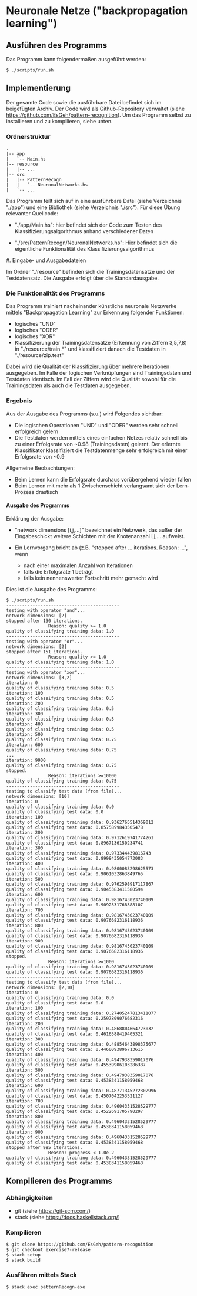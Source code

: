 # Neuronale Netze ("backpropagation learning")

## Ausführen des Programms

Das Programm kann folgendermaßen ausgeführt werden:

	$ ./scripts/run.sh

## Implementierung

Der gesamte Code sowie die ausführbare Datei befindet sich im beigefügten Archiv.
Der Code wird als Github-Repository verwaltet (siehe <https://github.com/EsGeh/pattern-recognition>).
Um das Programm selbst zu installieren und zu kompilieren, siehe unten.

### Ordnerstruktur

	.
	|-- app
	|   `-- Main.hs
	|-- resource
	|   |-- ...
	|-- src
	|   |-- PatternRecogn
	|   |   `-- NeuronalNetworks.hs
	|   `-- ...

Das Programm teilt sich auf in eine ausführbare Datei (siehe Verzeichnis "./app") und eine Bibliothek (siehe Verzeichnis "./src").
Für diese Übung relevanter Quellcode:

* "./app/Main.hs": hier befindet sich der Code zum Testen des Klassifizierungsalgorithmus anhand verschiedener Daten

*	"./src/PatternRecogn/NeuronalNetworks.hs": Hier befindet sich die eigentliche Funktionalität des Klassifizierungsalgorithmus

#. Eingabe- und Ausgabedateien

Im Ordner "./resource" befinden sich die Trainingsdatensätze und der Testdatensatz.
Die Ausgabe erfolgt über die Standardausgabe.

### Die Funktionalität des Programms

Das Programm trainiert nacheinander künstliche neuronale Netzwerke mittels "Backpropagation Learning" zur Erkennung folgender Funktionen:

* logisches "UND"
* logisches "ODER"
* logisches "XOR"
* Klassifizierung der Trainingsdatensätze (Erkennung von Ziffern 3,5,7,8) in "./resource/train.\*" und klassifiziert danach die Testdaten in "./resource/zip.test"

Dabei wird die Qualität der Klassifizierung über mehrere Iterationen ausgegeben.
Im Falle der logischen Verknüpfungen sind Trainingsdaten und Testdaten identisch.
Im Fall der Ziffern wird die Qualität sowohl für die Trainingsdaten als auch die Testdaten ausgegeben.

### Ergebnis

Aus der Ausgabe des Programms (s.u.) wird Folgendes sichtbar:

* Die logischen Operationen "UND" und "ODER" werden sehr schnell erfolgreich gelern
* Die Testdaten werden mittels eines einfachen Netzes relativ schnell bis zu einer Erfolgsrate von ~0.98 (Trainingsdaten) gelernt. Der erlernte Klassifikator klassifiziert die Testdatenmenge sehr erfolgreich mit einer Erfolgsrate von ~0.9

Allgemeine Beobachtungen:

* Beim Lernen kann die Erfolgsrate durchaus vorübergehend wieder fallen
* Beim Lernen mit mehr als 1 Zwischenschicht verlangsamt sich der Lern-Prozess drastisch

#### Ausgabe des Programms

Erklärung der Ausgabe:

* "network dimensions [i,j,...]" bezeichnet ein Netzwerk, das außer der Eingabeschickt weitere Schichten mit der Knotenanzahl i,j,... aufweist.
* Ein Lernvorgang bricht ab (z.B. "stopped after ... iterations. Reason: ...", wenn

	* nach einer maximalen Anzahl von Iterationen
	* falls die Erfolgsrate 1 beträgt
	* falls kein nennenswerter Fortschritt mehr gemacht wird

Dies ist die Ausgabe des Programms:

	$ ./scripts/run.sh
	-------------------------------------------
	testing with operator "and"...
	network dimensions: [2]
	stopped after 130 iterations.
					Reason: quality >= 1.0
	quality of classifying training data: 1.0
	-------------------------------------------
	testing with operator "or"...
	network dimensions: [2]
	stopped after 151 iterations.
					Reason: quality >= 1.0
	quality of classifying training data: 1.0
	-------------------------------------------
	testing with operator "xor"...
	network dimensions: [3,2]
	iteration: 0
	quality of classifying training data: 0.5
	iteration: 100
	quality of classifying training data: 0.5
	iteration: 200
	quality of classifying training data: 0.5
	iteration: 300
	quality of classifying training data: 0.5
	iteration: 400
	quality of classifying training data: 0.5
	iteration: 500
	quality of classifying training data: 0.75
	iteration: 600
	quality of classifying training data: 0.75
	...
	iteration: 9900
	quality of classifying training data: 0.75
	stopped. 
					Reason: iterations >=10000
	quality of classifying training data: 0.75
	-------------------------------------------
	testing to classify test data (from file)...
	network dimensions: [10]
	iteration: 0
	quality of classifying training data: 0.0
	quality of classifying test data: 0.0
	iteration: 100
	quality of classifying training data: 0.9362765514369012
	quality of classifying test data: 0.8575899843505478
	iteration: 200
	quality of classifying training data: 0.9712619741774261
	quality of classifying test data: 0.8967136150234741
	iteration: 300
	quality of classifying training data: 0.973344439816743
	quality of classifying test data: 0.8998435054773083
	iteration: 400
	quality of classifying training data: 0.9800083298625573
	quality of classifying test data: 0.9061032863849765
	iteration: 500
	quality of classifying training data: 0.9762598917117867
	quality of classifying test data: 0.9045383411580594
	iteration: 600
	quality of classifying training data: 0.9816743023740109
	quality of classifying test data: 0.9092331768388107
	iteration: 700
	quality of classifying training data: 0.9816743023740109
	quality of classifying test data: 0.9076682316118936
	iteration: 800
	quality of classifying training data: 0.9816743023740109
	quality of classifying test data: 0.9076682316118936
	iteration: 900
	quality of classifying training data: 0.9816743023740109
	quality of classifying test data: 0.9076682316118936
	stopped. 
					Reason: iterations >=1000
	quality of classifying training data: 0.9816743023740109
	quality of classifying test data: 0.9076682316118936
	-------------------------------------------
	testing to classify test data (from file)...
	network dimensions: [2,10]
	iteration: 0
	quality of classifying training data: 0.0
	quality of classifying test data: 0.0
	iteration: 100
	quality of classifying training data: 0.27405247813411077
	quality of classifying test data: 0.2597809076682316
	iteration: 200
	quality of classifying training data: 0.4868804664723032
	quality of classifying test data: 0.4616588419405321
	iteration: 300
	quality of classifying training data: 0.48854643898375677
	quality of classifying test data: 0.4460093896713615
	iteration: 400
	quality of classifying training data: 0.4947938359017076
	quality of classifying test data: 0.45539906103286387
	iteration: 500
	quality of classifying training data: 0.4947938359017076
	quality of classifying test data: 0.4538341158059468
	iteration: 600
	quality of classifying training data: 0.48771345272802996
	quality of classifying test data: 0.4507042253521127
	iteration: 700
	quality of classifying training data: 0.49604331528529777
	quality of classifying test data: 0.4522691705790297
	iteration: 800
	quality of classifying training data: 0.49604331528529777
	quality of classifying test data: 0.4538341158059468
	iteration: 900
	quality of classifying training data: 0.49604331528529777
	quality of classifying test data: 0.4538341158059468
	stopped after 985 iterations.
					Reason: progress < 1.0e-2
	quality of classifying training data: 0.49604331528529777
	quality of classifying test data: 0.4538341158059468

## Kompilieren des Programms

### Abhängigkeiten

* git (siehe <https://git-scm.com/>)
* stack (siehe <https://docs.haskellstack.org/>)

### Kompilieren

	$ git clone https://github.com/EsGeh/pattern-recognition
	$ git checkout exercise7-release
	$ stack setup
	$ stack build

### Ausführen mittels Stack

	$ stack exec patternRecogn-exe
